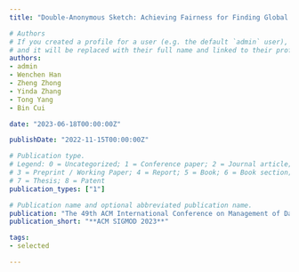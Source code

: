 ```yaml
---
title: "Double-Anonymous Sketch: Achieving Fairness for Finding Global Top-K Frequent Items"

# Authors
# If you created a profile for a user (e.g. the default `admin` user), write the username (folder name) here 
# and it will be replaced with their full name and linked to their profile.
authors:
- admin
- Wenchen Han
- Zheng Zhong
- Yinda Zhang
- Tong Yang
- Bin Cui

date: "2023-06-18T00:00:00Z"

publishDate: "2022-11-15T00:00:00Z"

# Publication type.
# Legend: 0 = Uncategorized; 1 = Conference paper; 2 = Journal article;
# 3 = Preprint / Working Paper; 4 = Report; 5 = Book; 6 = Book section;
# 7 = Thesis; 8 = Patent
publication_types: ["1"]

# Publication name and optional abbreviated publication name.
publication: "The 49th ACM International Conference on Management of Data"
publication_short: "**ACM SIGMOD 2023**"

tags:
- selected

---
```

